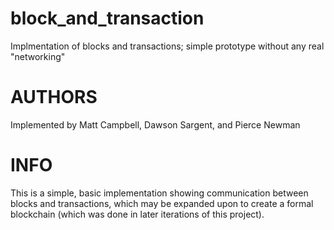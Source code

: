 # block_and_transaction
Implmentation of blocks and transactions; simple prototype without any real "networking"

# AUTHORS
Implemented by Matt Campbell, Dawson Sargent, and Pierce Newman

# INFO
This is a simple, basic implementation showing communication between blocks and transactions, which may be expanded upon to create a formal blockchain (which was done in later iterations of this project).
